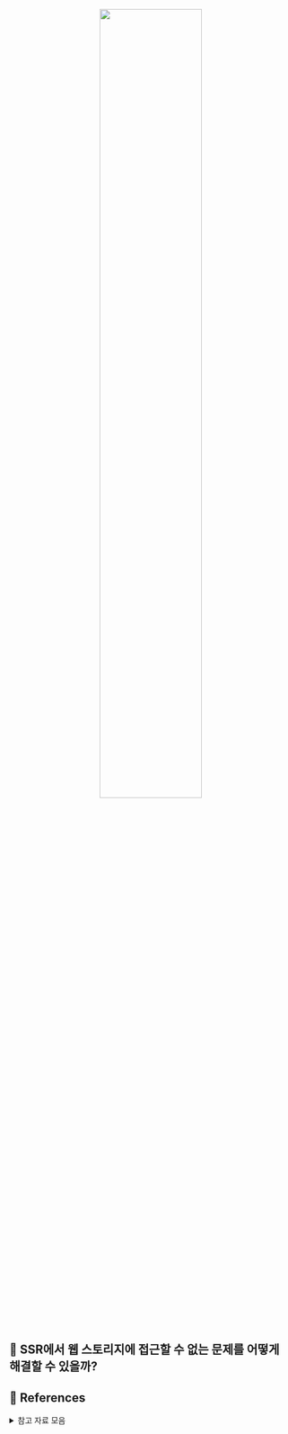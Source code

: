 <p align="center"><img src="https://github.com/JeongwooHam/FE_Study_Logs/assets/123251211/ab4a13a7-d964-4e42-ac50-f37084b6cf14" width="60%"/></p>

## 🧐 SSR에서 웹 스토리지에 접근할 수 없는 문제를 어떻게 해결할 수 있을까?

## 🔎 References

<details>
<summary>참고 자료 모음</summary>
<div markdown="1">

- [[Next] localstorage를 사용하는 방법 #1](https://all-dev-kang.tistory.com/entry/Next-localstorage%EB%A5%BC-%EC%82%AC%EC%9A%A9%ED%95%98%EB%8A%94-%EB%B0%A9%EB%B2%95)
- [[Next.js] localStorage 이슈](https://velog.io/@dngur9801/Next.js-localStorage-%EC%9D%B4%EC%8A%88)
- [How to deal with local storage and SSR?](https://stackoverflow.com/questions/63312727/how-to-deal-with-local-storage-and-ssr)
- [How to use Local Storage in Next.js](https://dev.to/collegewap/how-to-use-local-storage-in-nextjs-2l2j)
- [Using LocalStorage with Next.js: A Beginner’s Guide](https://articles.wesionary.team/using-localstorage-with-next-js-a-beginners-guide-7fc4f8bfd9dc)
- [[nextJS] localStorage 사용하기](https://chunho.tistory.com/60)
- [How To Use LocalStorage in Next.js](https://upmostly.com/next-js/using-localstorage-in-next-js)
- [localStorage is not defined in next js](https://stackoverflow.com/questions/76070793/localstorage-is-not-defined-in-next-js)
</div>
</details>
